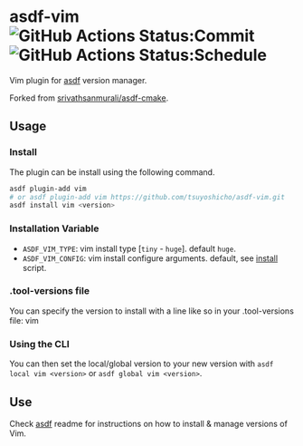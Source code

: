 # asdf-vim ![GitHub Actions Status:Commit](https://github.com/tsuyoshicho/asdf-vim/workflows/Commit%20workflow/badge.svg) ![GitHub Actions Status:Schedule](https://github.com/tsuyoshicho/asdf-vim/workflows/Schedule%20workflow/badge.svg)

Vim plugin for [asdf](https://github.com/asdf-vm/asdf) version manager.

Forked from [srivathsanmurali/asdf-cmake](https://github.com/srivathsanmurali/asdf-cmake).

## Usage

### Install

The plugin can be install using the following command.

```sh
asdf plugin-add vim
# or asdf plugin-add vim https://github.com/tsuyoshicho/asdf-vim.git
asdf install vim <version>
```

### Installation Variable

- `ASDF_VIM_TYPE`: vim install type [`tiny` - `huge`]. default `huge`.
- `ASDF_VIM_CONFIG`: vim install configure arguments. default, see [install](bin/install) script.

### .tool-versions file

You can specify the version to install with a line like so in your .tool-versions file:
vim <version>

### Using the CLI

You can then set the local/global version to your new version with `asdf local vim <version>` or `asdf global vim <version>`.

## Use

Check [asdf](https://github.com/asdf-vm/asdf) readme for instructions on how to install & manage versions of Vim.
